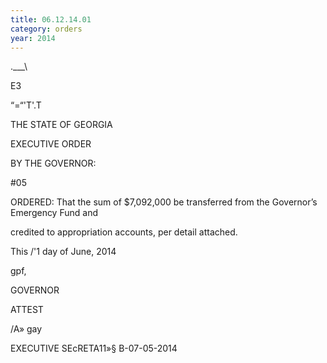 ```yaml
---
title: 06.12.14.01
category: orders
year: 2014
---
```

.___\

E3

   

“=“'T\'.T

THE STATE OF GEORGIA

EXECUTIVE ORDER

BY THE GOVERNOR:

#05

ORDERED: That the sum of $7,092,000 be transferred
from the Governor’s Emergency Fund and

credited to appropriation accounts, per detail
attached.

This /'1 day of June, 2014

 gpf,

GOVERNOR

ATTEST

/A» gay

EXECUTIVE SEcRETA11»§
B-07-05-2014

